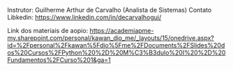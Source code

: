 Instrutor: Guilherme Arthur de Carvalho (Analista de Sistemas)
Contato Libkedin: https://www.linkedin.com/in/decarvalhogui/

Link dos materiais de aopio: https://academiapme-my.sharepoint.com/personal/kawan_dio_me/_layouts/15/onedrive.aspx?id=%2Fpersonal%2Fkawan%5Fdio%5Fme%2FDocuments%2FSlides%20dos%20Cursos%2FPython%20%2D%20M%C3%B3dulo%20I%20%2D%20Fundamentos%2FCurso%201&ga=1

